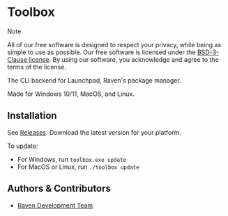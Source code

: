 
# Toolbox

> [!NOTE]
> All of our free software is designed to respect your privacy, while being as simple to use as possible. Our free software is licensed under the [BSD-3-Clause license](https://ravendevteam.org/files/BSD-3-Clause.txt). By using our software, you acknowledge and agree to the terms of the license.

The CLI backend for Launchpad, Raven's package manager.

Made for Windows 10/11, MacOS, and Linux.

## Installation
See [Releases](https://github.com/ravendevteam/scratchpad/releases). Download the latest version for your platform.

To update:
- For Windows, run `toolbox.exe update`
- For MacOS or Linux, run `./toolbox update`

## Authors & Contributors

- [Raven Development Team](https://ravendevteam.org/)
